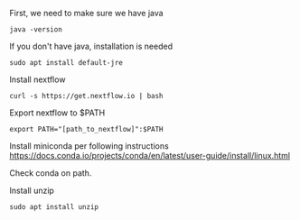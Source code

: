 First, we need to make sure we have java
```
java -version
```
If you don't have java, installation is needed
```
sudo apt install default-jre
```
Install nextflow
```
curl -s https://get.nextflow.io | bash
```
Export nextflow to $PATH
```
export PATH="[path_to_nextflow]":$PATH
```
Install miniconda per following instructions 
https://docs.conda.io/projects/conda/en/latest/user-guide/install/linux.html

Check conda on path. 

Install unzip
```
sudo apt install unzip
```

